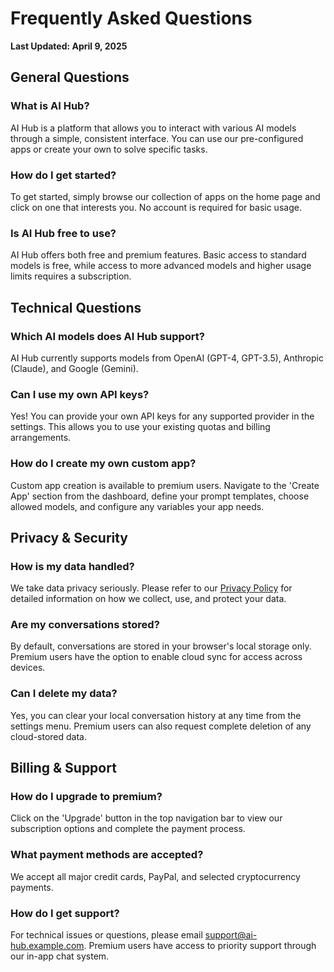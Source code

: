 # Frequently Asked Questions

**Last Updated: April 9, 2025**

## General Questions

### What is AI Hub?

AI Hub is a platform that allows you to interact with various AI models through a simple, consistent interface. You can use our pre-configured apps or create your own to solve specific tasks.

### How do I get started?

To get started, simply browse our collection of apps on the home page and click on one that interests you. No account is required for basic usage.

### Is AI Hub free to use?

AI Hub offers both free and premium features. Basic access to standard models is free, while access to more advanced models and higher usage limits requires a subscription.

## Technical Questions

### Which AI models does AI Hub support?

AI Hub currently supports models from OpenAI (GPT-4, GPT-3.5), Anthropic (Claude), and Google (Gemini).

### Can I use my own API keys?

Yes! You can provide your own API keys for any supported provider in the settings. This allows you to use your existing quotas and billing arrangements.

### How do I create my own custom app?

Custom app creation is available to premium users. Navigate to the 'Create App' section from the dashboard, define your prompt templates, choose allowed models, and configure any variables your app needs.

## Privacy & Security

### How is my data handled?

We take data privacy seriously. Please refer to our [Privacy Policy](/page/privacy) for detailed information on how we collect, use, and protect your data.

### Are my conversations stored?

By default, conversations are stored in your browser's local storage only. Premium users have the option to enable cloud sync for access across devices.

### Can I delete my data?

Yes, you can clear your local conversation history at any time from the settings menu. Premium users can also request complete deletion of any cloud-stored data.

## Billing & Support

### How do I upgrade to premium?

Click on the 'Upgrade' button in the top navigation bar to view our subscription options and complete the payment process.

### What payment methods are accepted?

We accept all major credit cards, PayPal, and selected cryptocurrency payments.

### How do I get support?

For technical issues or questions, please email support@ai-hub.example.com. Premium users have access to priority support through our in-app chat system.

